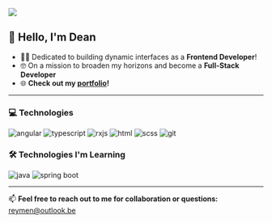 [<img src="https://img.shields.io/badge/linkedin-%230077B5.svg?&style=for-the-badge&logo=linkedin&logoColor=white" />](https://www.linkedin.com/in/dean-reymen/)

## 👋 Hello, I'm Dean

- 👨‍💻 Dedicated to building dynamic interfaces as a **Frontend Developer**!
- 🤓 On a mission to broaden my horizons and become a **Full-Stack Developer**
- 🌐 **Check out my [portfolio](https://deanreymen.be/)!**

---

### 💻 Technologies
<p>
  <img src="https://img.shields.io/badge/Angular-DD0031?style=for-the-badge&logo=angular&logoColor=white" alt="angular"/>
  <img src="https://img.shields.io/badge/TypeScript-007ACC?style=for-the-badge&logo=typescript&logoColor=white" alt="typescript"/>
  <img src="https://img.shields.io/badge/RxJS-B7178C?style=for-the-badge&logo=reactivex&logoColor=white" alt="rxjs"/>
  <img src="https://img.shields.io/badge/HTML5-E34F26?style=for-the-badge&logo=html5&logoColor=white" alt="html"/>
  <img src="https://img.shields.io/badge/SCSS-CC6699?style=for-the-badge&logo=sass&logoColor=white" alt="scss"/>
  <img src="https://img.shields.io/badge/Git-F05032?style=for-the-badge&logo=git&logoColor=white" alt="git"/>
</p>

### 🛠️ Technologies I'm Learning
<p>
  <img src="https://img.shields.io/badge/Java-007396?style=for-the-badge&logo=openjdk&logoColor=white" alt="java"/>
  <img src="https://img.shields.io/badge/Spring%20Boot-6DB33F?style=for-the-badge&logo=springboot&logoColor=white" alt="spring boot"/>
</p>

---

📫 **Feel free to reach out to me for collaboration or questions:** [reymen@outlook.be](mailto:reymen@outlook.be)
